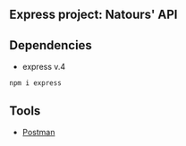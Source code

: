 ## Express project: Natours' API

## Dependencies

- express v.4

`npm i express`

## Tools

- [Postman](https://documenter.getpostman.com/view/3232248/RWgtTce3?version=latest)
